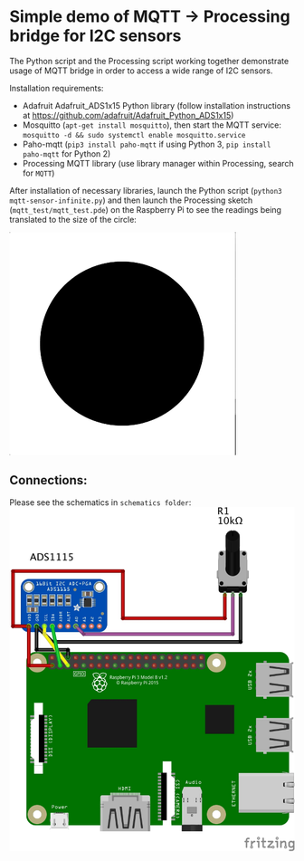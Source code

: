 # Simple demo of MQTT -> Processing bridge for I2C sensors

The Python script and the Processing script working together demonstrate usage of MQTT bridge in order to access a wide range of I2C sensors.

Installation requirements:

- Adafruit Adafruit_ADS1x15 Python library (follow installation instructions at https://github.com/adafruit/Adafruit_Python_ADS1x15)
- Mosquitto (`apt-get install mosquitto`), then start the MQTT service: `mosquitto -d && sudo systemctl enable mosquitto.service`
- Paho-mqtt (`pip3 install paho-mqtt` if using Python 3, `pip install paho-mqtt` for Python 2)
- Processing MQTT library (use library manager within Processing, search for `MQTT`)

After installation of necessary libraries, launch the Python script (`python3 mqtt-sensor-infinite.py`) and then launch the Processing sketch (`mqtt_test/mqtt_test.pde`) on the Raspberry Pi to see the readings being translated to the size of the circle:

![Demo](demo.gif)

## Connections:

Please see the schematics in `schematics folder`:
![Schematics](schematics/ASD1115-Potentiometer-ADC-bb.jpg)